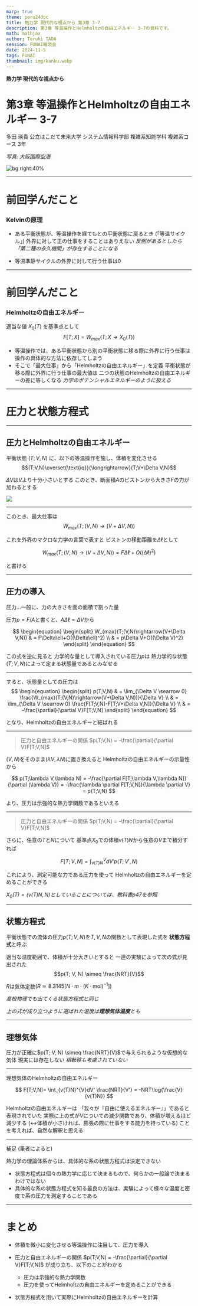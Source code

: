 ```yaml
---
marp: true
theme: peru24doc
title: 熱力学 現代的な視点から 第3章 3-7
description: 第3章 等温操作とHelmholtzの自由エネルギー 3-7の資料です。
math: mathjax
author: Teruki TADA
session: FUNAI輪読会
date: 2024-11-5
tags: FUNAI
thumbnail: img/kanku.webp
---
```


**熱力学 現代的な視点から**
# 第3章 等温操作とHelmholtzの自由エネルギー 3-7

多田 瑛貴
公立はこだて未来大学 システム情報科学部
複雑系知能学科 複雑系コース 3年

*写真: 大阪国際空港*

![bg right:40%](img/kanku.webp)

---

# 前回学んだこと

### Kelvinの原理
- ある平衡状態が、等温操作を経てもとの平衡状態に戻るとき (「等温サイクル」)
  外界に対して正の仕事をすることはありえない
  *反例があるとしたら「第二種の永久機関」が存在することになる*

- 等温準静サイクルの外界に対して行う仕事は0

---

# 前回学んだこと

### Helmholtzの自由エネルギー

適当な値 $X_0(T)$ を基準点として
$$ F[T;X] = W_{max}(T;X \rightarrow X_0 (T)) $$

- 等温操作では、ある平衡状態から別の平衡状態に移る際に外界に行う仕事は
  操作の具体的な方法に依存してしまう
- そこで「最大仕事」から「Helmholtzの自由エネルギー」を定義
  平衡状態が移る際に外界に行う仕事の最大値は
  二つの状態のHelmholtzの自由エネルギーの差に等しくなる
  *力学のポテンシャルエネルギーのように扱える*

---

# 圧力と状態方程式

---

## 圧力とHelmholtzの自由エネルギー

平衡状態 $(T;V,N)$ に、以下の等温操作を施し、体積を変化させる
$$(T;V,N)\overset{\text{iq}}{\longrightarrow}(T;V+\Delta V,N)$$

$\Delta V$は$V$より十分小さいとする
このとき、断面積$A$のピストンから大きさ$F$の力が加わるとする

![](img/3.3.webp)

---

このとき、最大仕事は
$$W_{max}(T;(V,N)\rightarrow(V+\Delta V,N))$$

これを外界のマクロな力学の言葉で表すと
ピストンの移動距離を$\Delta\ell$として

$$W_{max}(T;(V,N)\rightarrow(V+\Delta V,N)) = F\Delta\ell+O((\Delta\ell)^2)$$

と書ける

---

## 圧力の導入

圧力...一般に、力の大きさを面の面積で割った量

圧力$p=F/A$と書くと、$A\Delta\ell=\Delta V$から

$$
\begin{equation}
\begin{split}
W_{max}(T;(V,N)\rightarrow(V+\Delta V,N)) & = F\Delta\ell+O((\Delta\ell)^2) \\
& = p\Delta V+O((\Delta V)^2)
\end{split}
\end{equation}
 $$


この式を逆に見ると
力学的な量として導入されている圧力$p$は
熱力学的な状態$(T;V,N)$によって定まる状態量であるとみなせる

---

すると、状態量としての圧力は
$$
\begin{equation}
\begin{split}
p(T;V,N) & = \lim_{\Delta V \searrow 0} \frac{W_{max}(T;(V,N)\rightarrow(V+\Delta V,N))}{\Delta V} \\
& = \lim_{\Delta V \searrow 0} \frac{F[T;V,N]-F[T;V+\Delta V,N]}{\Delta V} \\
& = -\frac{\partial}{\partial V}F[T;V,N]
\end{split}
\end{equation}
$$

となり、Helmholtzの自由エネルギーと結ばれる


---
<!-- _class: smartblockquote -->

> 圧力と自由エネルギーの関係 $p(T;V,N) = -\frac{\partial}{\partial V}F[T;V,N]$

$(V, N)$をそのまま$(\lambda V, \lambda N)$に置き換えると
Helmholtzの自由エネルギーの示量性から

$$
p(T;\lambda V,\lambda N) = -\frac{\partial F[T;\lambda V,\lambda N]}{\partial (\lambda V)} = -\frac{\lambda \partial F[T;V,N]}{\lambda \partial V} = p(T;V,N)
$$

より、圧力は示強的な熱力学関数であるといえる

---
<!-- _class: smartblockquote -->

> 圧力と自由エネルギーの関係 $p(T;V,N) = -\frac{\partial}{\partial V}F[T;V,N]$

さらに、任意の$T$と$N$について
基準点$X_0$での体積$v(T)N$から任意の$V$まで積分すれば


$$
F[T;V,N]= \int_{v(T)N}^{V}dV' p(T;V',N)
$$

これにより、測定可能な力である圧力を使って
Helmholtzの自由エネルギーを定めることができる

*$X_0(T)=(v(T)N, N)$としていることについては、教科書p47を参照*

---

## 状態方程式

平衡状態での流体の圧力$p(T; V,N)$を$T,V,N$の関数として表現した式を
**状態方程式**と呼ぶ

適当な温度範囲で、体積が十分大きいとすると
一連の実験によって次の式が見出された
$$p(T; V, N) \simeq \frac{NRT}{V}$$

$R$は気体定数$(R \simeq 8.3145 [N \cdot m \cdot (K \cdot \text{mol})^{-1}])$

*高校物理でも出てくる状態方程式と同じ*

*上の式が成り立つように選ばれた温度は**理想気体温度**とも*

---

## 理想気体

圧力が正確に$p(T; V, N) \simeq \frac{NRT}{V}$で与えられるような仮想的な気体
現実には存在しない *相転移も考慮されていない*

---

理想気体のHelmholtzの自由エネルギー

$$
F[T;V,N]= \int_{v(T)N}^{V}dV' \frac{NRT}{V'} = -NRT\log{\frac{V}{v(T)N}}
$$

Helmholtzの自由エネルギーは
「我々が『自由に使えるエネルギー』」であると表現されていた
実際に上の式が$V$についての減少関数であり、体積が増えるほど減少する
(↔体積が小さければ、膨張の際に仕事をする能力を持っている)
ことを考えれば、自然な解釈と思える

---

補足 (筆者によると)

熱力学の理論体系からは、具体的な系の状態方程式は決定できない
- 状態方程式は個々の熱力学に応じて決まるもので、何らかの一般論で決まるわけではない
- 具体的な系の状態方程式を知る最良の方法は、実験によって様々な温度と密度で系の圧力を測定することである


---

# まとめ

- 体積を微小に変化させる等温操作に注目して、圧力を導入

- 圧力と自由エネルギーの関係 $p(T;V,N) = -\frac{\partial}{\partial V}F[T;V,N]$ が成り立ち、以下のことがわかる
  - 圧力は示強的な熱力学関数
  - 圧力を使ってHelmholtzの自由エネルギーを定めることができる

- 状態方程式を用いて実際にHelmholtzの自由エネルギーを計算